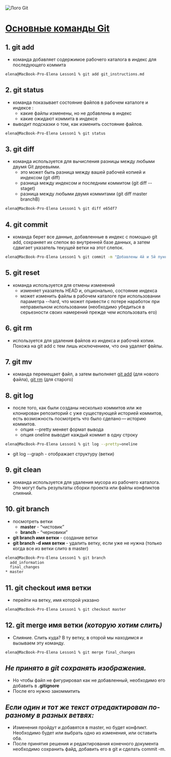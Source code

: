 ![Лого Git](Git-logo.svg.png)
# [Основные команды Git](https://git-scm.com/book/ru/v2/%D0%9F%D1%80%D0%B8%D0%BB%D0%BE%D0%B6%D0%B5%D0%BD%D0%B8%D0%B5-C%3A-%D0%9A%D0%BE%D0%BC%D0%B0%D0%BD%D0%B4%D1%8B-Git-%D0%9E%D1%81%D0%BD%D0%BE%D0%B2%D0%BD%D1%8B%D0%B5-%D0%BA%D0%BE%D0%BC%D0%B0%D0%BD%D0%B4%D1%8B) 
## 1. git add
- команда добавляет содержимое рабочего каталога в индекс для последующего коммита
```sh
elena@MacBook-Pro-Elena Lesson1 % git add git_instructions.md 
```
## 2. git status
- команда показывает состояние файлов в рабочем каталоге и индексе :
    * какие файлы изменены, но не добавлены в индекс
    * какие ожидают коммита в индексе
- выводит подсказки о том, как изменить состояние файлов.
```sh
elena@MacBook-Pro-Elena Lesson1 % git status 
```
## 3. git diff
- команда используется для вычисления разницы между любыми двумя Git деревьями. 
    * это может быть разница между вашей рабочей копией и индексом (git diff)
    * разница между индексом и последним коммитом (git diff --staget)
    * разница между любыми двумя коммитами (git diff master branchB)
```sh
elena@MacBook-Pro-Elena Lesson1 % git diff e65df7
```
## 4. git commit
- команда берет все данные, добавленные в индекс с помощью git add, сохраняет их слепок во внутренней базе данных, а затем сдвигает указатель текущей ветки на этот слепок.
```sh
elena@MacBook-Pro-Elena Lesson1 % git commit -m "Добавлены 4й и 5й пункты" git_instructions.md
```
## 5. git reset
- команда используется для отмены изменений
    * изменяет указатель HEAD и, опционально, состояние индекса
    * может изменить файлы в рабочем каталоге при использовании параметра --hard, что может привести с потере наработок при неправильном использовании (необходимо убедиться в серьезности своих намерений прежде чем использовать его)
## 6. git rm 
- используется для удаления файлов из индекса и рабочей копии. Похожа на git add с тем лишь исключением, что она удаляет фвйлы.
## 7. git mv 
- команда перемещает файл, а затем выполняет [git add](#1-git-add) (для нового файла), [git rm](#6-git-rm) (для старого)
## 8. git log
-  после того, как были созданы несколько коммитов или же клонирован репозиторий с уже существующей историей коммитов, есть возможность посмотреть что было сделано — историю коммитов.
    * опция --pretty меняет формат вывода
    * опция oneline выводит каждый коммит в одну строку
```sh
elena@MacBook-Pro-Elena Lesson1 % git log --pretty=oneline
``` 
   * git log --graph - отображает структуру (ветки)
## 9. git clean
- команда используется для удаления мусора из рабочего каталога. Это могут быть результаты сборки проекта или файлы конфликтов слияний.
## 10. git branch
- посмотреть ветки
    - **master** - “чистовик”
    - **branch** - “черновики”
- **git branch имя ветки** - создание ветки
- **git branch -d имя ветки** - удалить ветку, если уже не нужна (только когда все из ветки слито в master)
```sh
elena@MacBook-Pro-Elena Lesson1 % git branch         
  add_information
  final_changes
* master
```
## 11. git checkout имя ветки
- перейти на ветку, имя которой указано
```sh
elena@MacBook-Pro-Elena Lesson1 % git checkout master 
```
## 12. git merge имя ветки *(которую хотим слить)*
- Слияние. Слить куда? В ту ветку, в оторой мы находимся и вызываем эту команду.
```sh
elena@MacBook-Pro-Elena Lesson1 % git merge final_changes  
```
## *Не принято в git сохранять изображения.*
- Но чтобы файл не фигурировал как не добавленный, необходимо его добавить в **.gitignore**
- После его нужно закоммитить
## *Если один и тот же текст отредактирован по-разному в разных ветвях:*
- Изменения пройдут и добавятся в master, но будет конфликт. Необходимо будет или выбрать одно из изменения, или оставить оба.
- После принятия решения и редактирования конечного документа необходимо сохранить файд, добавить его в git и сделать commit -m.